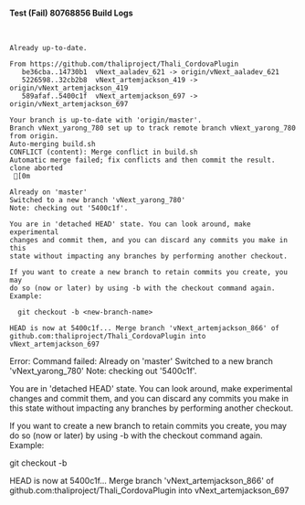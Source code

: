 #### Test (Fail) 80768856 Build Logs


```


```

```
Already up-to-date.

From https://github.com/thaliproject/Thali_CordovaPlugin
   be36cba..14730b1  vNext_aaladev_621 -> origin/vNext_aaladev_621
   5226598..32cb2b8  vNext_artemjackson_419 -> origin/vNext_artemjackson_419
   589afaf..5400c1f  vNext_artemjackson_697 -> origin/vNext_artemjackson_697

```

```
Your branch is up-to-date with 'origin/master'.
Branch vNext_yarong_780 set up to track remote branch vNext_yarong_780 from origin.
Auto-merging build.sh
CONFLICT (content): Merge conflict in build.sh
Automatic merge failed; fix conflicts and then commit the result.
clone aborted
 [0m

Already on 'master'
Switched to a new branch 'vNext_yarong_780'
Note: checking out '5400c1f'.

You are in 'detached HEAD' state. You can look around, make experimental
changes and commit them, and you can discard any commits you make in this
state without impacting any branches by performing another checkout.

If you want to create a new branch to retain commits you create, you may
do so (now or later) by using -b with the checkout command again. Example:

  git checkout -b <new-branch-name>

HEAD is now at 5400c1f... Merge branch 'vNext_artemjackson_866' of github.com:thaliproject/Thali_CordovaPlugin into vNext_artemjackson_697

```

Error: Command failed: Already on 'master'
Switched to a new branch 'vNext_yarong_780'
Note: checking out '5400c1f'.

You are in 'detached HEAD' state. You can look around, make experimental
changes and commit them, and you can discard any commits you make in this
state without impacting any branches by performing another checkout.

If you want to create a new branch to retain commits you create, you may
do so (now or later) by using -b with the checkout command again. Example:

  git checkout -b <new-branch-name>

HEAD is now at 5400c1f... Merge branch 'vNext_artemjackson_866' of github.com:thaliproject/Thali_CordovaPlugin into vNext_artemjackson_697
